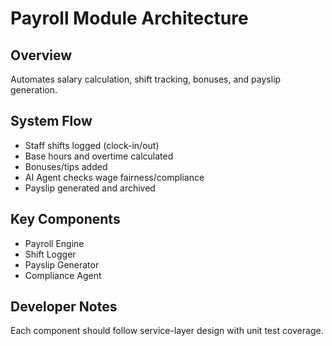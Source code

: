 # Payroll Module Architecture

## Overview
Automates salary calculation, shift tracking, bonuses, and payslip generation.

## System Flow
- Staff shifts logged (clock-in/out)
- Base hours and overtime calculated
- Bonuses/tips added
- AI Agent checks wage fairness/compliance
- Payslip generated and archived

## Key Components
- Payroll Engine
- Shift Logger
- Payslip Generator
- Compliance Agent

## Developer Notes
Each component should follow service-layer design with unit test coverage.
